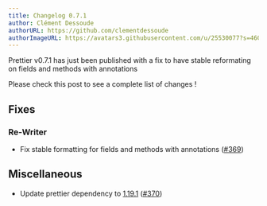 ```yaml
---
title: Changelog 0.7.1
author: Clément Dessoude
authorURL: https://github.com/clementdessoude
authorImageURL: https://avatars3.githubusercontent.com/u/25530077?s=460&v=4
---
```


Prettier v0.7.1 has just been published with a fix to have stable reformating on fields and methods with annotations

Please check this post to see a complete list of changes !

<!--truncate-->

## Fixes

### Re-Writer

- Fix stable formatting for fields and methods with annotations ([#369](https://github.com/jhipster/prettier-java/pull/369))

## Miscellaneous

- Update prettier dependency to [1.19.1](https://github.com/prettier/prettier/blob/master/CHANGELOG.md#1191) ([#370](https://github.com/jhipster/prettier-java/pull/370))
